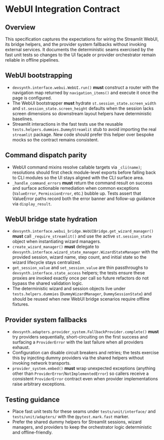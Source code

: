 # WebUI Integration Contract

## Overview

This specification captures the expectations for wiring the Streamlit WebUI,
its bridge helpers, and the provider system fallbacks without invoking external
services. It documents the deterministic seams exercised by the fast unit tests
so changes to the UI façade or provider orchestrator remain reliable in offline
pipelines.

## WebUI bootstrapping

* `devsynth.interface.webui.WebUI.run()` **must** construct a router with the
  navigation map returned by `navigation_items()` and execute it once the page
  is configured.
* The WebUI bootstrapper **must** hydrate `st.session_state.screen_width` and
  `st.session_state.screen_height` defaults when the session lacks screen
  dimensions so downstream layout helpers have deterministic baselines.
* Streamlit interactions in the fast tests use the reusable
  `tests.helpers.dummies.DummyStreamlit` stub to avoid importing the real
  `streamlit` package. New code should prefer this helper over bespoke mocks so
  the contract remains consistent.

## Command dispatch parity

* WebUI command mixins resolve callable targets via `_cli(name)`; resolutions
  should first check module-level exports before falling back to CLI modules so
  the UI stays aligned with the CLI surface area.
* `_handle_command_errors` **must** return the command result on success and
  surface actionable remediation when common exceptions (`ValueError`,
  `PermissionError`, etc.) bubble up. Tests assert that ValueError paths record
  both the error banner and follow-up guidance via `display_result`.

## WebUI bridge state hydration

* `devsynth.interface.webui_bridge.WebUIBridge.get_wizard_manager()` **must**
  call `_require_streamlit()` and use the active `st.session_state` object when
  instantiating wizard managers.
* `create_wizard_manager()` **must** delegate to
  `devsynth.interface.wizard_state_manager.WizardStateManager` with the
  provided session, wizard name, step count, and initial state so the wizard
  lifecycle stays centralized.
* `get_session_value` and `set_session_value` are thin passthroughs to
  `devsynth.interface.state_access` helpers; the tests ensure these proxies are
  invoked exactly once per call so future refactors do not bypass the shared
  validation logic.
* The deterministic wizard and session objects live under
  `tests.helpers.dummies` (`DummyWizardManager`, `DummySessionState`) and should
  be reused when new WebUI bridge scenarios require offline fixtures.

## Provider system fallbacks

* `devsynth.adapters.provider_system.FallbackProvider.complete()` **must** try
  providers sequentially, short-circuiting on the first success and surfacing a
  `ProviderError` with the last failure when all providers exhaust.
* Configuration can disable circuit breakers and retries; the tests exercise
  this by injecting dummy providers via the shared helpers without invoking
  network transports.
* `provider_system.embed()` **must** wrap unexpected exceptions (anything other
  than `ProviderError`/`NotImplementedError`) so callers receive a consistent
  `ProviderError` contract even when provider implementations raise arbitrary
  exceptions.

## Testing guidance

* Place fast unit tests for these seams under `tests/unit/interface/` and
  `tests/unit/adapters/` with the `@pytest.mark.fast` marker.
* Prefer the shared dummy helpers for Streamlit sessions, wizard managers, and
  providers to keep the orchestrator logic deterministic and offline-friendly.
